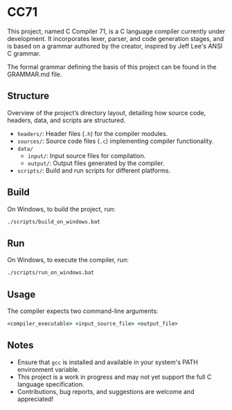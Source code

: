 # CC71
This project, named C Compiler 71, is a C language compiler currently under development. It incorporates lexer, parser, and code generation stages, and is based on a grammar authored by the creator, inspired by Jeff Lee's ANSI C grammar.

The formal grammar defining the basis of this project can be found in the GRAMMAR.md file.

## Structure
Overview of the project’s directory layout, detailing how source code, headers, data, and scripts are structured.

- `headers/`: Header files (`.h`) for the compiler modules.
- `sources/`: Source code files (`.c`) implementing compiler functionality.  
- `data/`  
  - `input/`: Input source files for compilation.
  - `output/`: Output files generated by the compiler.
- `scripts/`: Build and run scripts for different platforms.  



## Build
On Windows, to build the project, run:
```bat
./scripts/build_on_windows.bat
```



## Run
On Windows, to execute the compiler, run:
```bat
./scripts/run_on_windows.bat
```



## Usage
The compiler expects two command-line arguments:

```bat
<compiler_executable> <input_source_file> <output_file>
```

## Notes
- Ensure that `gcc` is installed and available in your system's PATH environment variable.
- This project is a work in progress and may not yet support the full C language specification.
- Contributions, bug reports, and suggestions are welcome and appreciated!